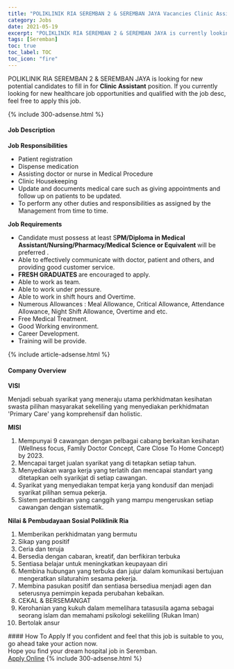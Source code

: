 ```yaml
---
title: "POLIKLINIK RIA SEREMBAN 2 & SEREMBAN JAYA Vacancies Clinic Assistant" 
category: Jobs 
date: 2021-05-19 
excerpt: "POLIKLINIK RIA SEREMBAN 2 & SEREMBAN JAYA is currently looking for suitable person to fill in the Clinic Assistant which positioned at Seremban" 
tags: [Seremban] 
toc: true 
toc_label: TOC 
toc_icon: "fire" 
--- 
```


<p>POLIKLINIK RIA SEREMBAN 2 & SEREMBAN JAYA is looking for new potential candidates to fill in for <b>Clinic Assistant</b> position. If you currently looking for new healthcare job opportunities and qualified with the job desc, feel free to apply this job.
</p>{% include 300-adsense.html %} 
<div><div><h4>Job Description</h4></div><div><div><span><div><p><strong>Job Responsibilities</strong></p><ul><li>Patient registration</li><li>Dispense medication</li><li>Assisting doctor or nurse in Medical Procedure</li><li>Clinic Housekeeping</li><li>Update and documents medical care such as giving appointments and follow up on patients to be updated.</li><li>To perform any other duties and responsibilities as assigned by the Management from time to time.</li></ul><p><strong>Job Requirements</strong></p><ul><li>Candidate must possess at least S<strong>PM/Diploma in Medical Assistant/Nursing/Pharmacy/Medical Science or Equivalent </strong>will be preferred .</li><li>Able to effectively communicate with doctor, patient and others, and providing good customer service.</li><li><strong>FRESH GRADUATES </strong>are encouraged to apply.</li><li>Able to work as team.</li><li>Able to work under pressure.</li><li>Able to work in shift hours and Overtime.</li><li>Numerous Allowances : Meal Allowance, Critical Allowance, Attendance Allowance, Night Shift Allowance, Overtime and etc.</li><li>Free Medical Treatment.</li><li>Good Working environment.</li><li>Career Development.</li><li>Training will be provide.</li></ul></div></span></div></div></div> 
{% include article-adsense.html %} 
<div><div><h4>Company Overview</h4></div><div><div><span><div><p><strong>VISI</strong></p><p>Menjadi sebuah syarikat yang meneraju utama perkhidmatan kesihatan swasta pilihan masyarakat sekeliling yang menyediakan perkhidmatan 'Primary Care' yang komprehensif dan holistic.&#160;</p><p><strong>MISI</strong></p><ol><li>Mempunyai 9 cawangan dengan pelbagai cabang berkaitan kesihatan (Wellness focus, Family Doctor Concept, Care Close To Home Concept) by 2023.</li><li>Mencapai target jualan syarikat yang di tetapkan setiap tahun.</li><li>Menyediakan warga kerja yang terlatih dan mencapai standart yang ditetapkan oelh syarikjat di setiap cawangan.</li><li>Syarikat yang menyediakan tempat kerja yang kondusif dan menjadi syarikat pilihan semua pekerja.</li><li>Sistem pentadbiran yang canggih yang mampu mengeruskan setiap cawangan dengan sistematik.</li></ol><p><strong>Nilai &amp; Pembudayaan Sosial Poliklinik Ria </strong></p><ol><li>Memberikan perkhidmatan yang bermutu</li><li>Sikap yang positif</li><li>Ceria dan teruja</li><li>Bersedia dengan cabaran, kreatif, dan berfikiran terbuka</li><li>Sentiasa belajar untuk meningkatkan keupayaan diri</li><li>Membina hubungan yang terbuka dan jujur dalam komunikasi bertujuan mengeratkan silaturahim sesama pekerja.</li><li>Membina pasukan positif dan sentiasa bersediua menjadi agen dan seterusnya pemimpin kepada perubahan kebaikan.</li><li>CEKAL &amp; BERSEMANGAT</li><li>Kerohanian yang kukuh dalam memelihara tatasusila agama sebagai seorang islam dan memahami psikologi sekeliling (Rukan Iman)</li><li>Bertolak ansur</li></ol></div></span></div></div></div> 
#### How To Apply 
If you confident and feel that this job is suitable to you, go ahead take your action now. <br/> 
Hope you find your dream hospital job in Seremban. <br/> 
<a href="https://www.jobstreet.com.my/en/job/clinic-assistant-4569850?jobId=jobstreet-my-job-4569850" class="btn btn--warning" target="_blank" rel="nofollow noopenner">Apply Online</a> 
{% include 300-adsense.html %} 